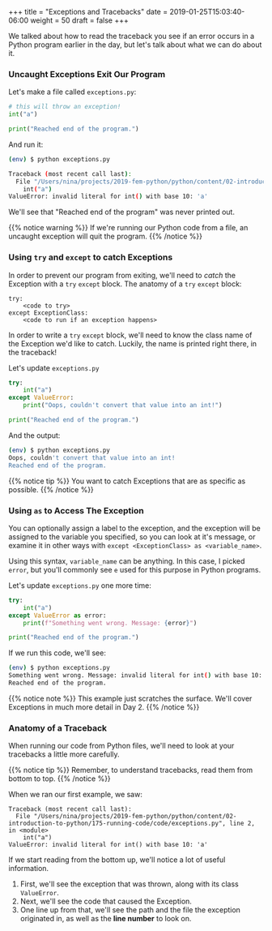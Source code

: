 +++
title = "Exceptions and Tracebacks"
date = 2019-01-25T15:03:40-06:00
weight = 50
draft = false
+++

We talked about how to read the traceback you see if an error occurs in a Python program earlier in the day, but let's talk about what we can do about it.

### Uncaught Exceptions Exit Our Program

Let's make a file called `exceptions.py`:

```python
# this will throw an exception!
int("a")

print("Reached end of the program.")
```

And run it:
```bash
(env) $ python exceptions.py

Traceback (most recent call last):
  File "/Users/nina/projects/2019-fem-python/python/content/02-introduction-to-python/175-running-code/code/exceptions.py", line 2, in <module>
    int("a")
ValueError: invalid literal for int() with base 10: 'a'
```

We'll see that "Reached end of the program" was never printed out.

{{% notice warning %}}
If we're running our Python code from a file, an uncaught exception will quit the program.
{{% /notice %}}

### Using `try` and `except` to catch Exceptions

In order to prevent our program from exiting, we'll need to *catch* the Exception with a `try` `except` block. The anatomy of a `try` `except` block:

```text
try:
    <code to try>
except ExceptionClass:
    <code to run if an exception happens>
```

In order to write a `try` `except` block, we'll need to know the class name of the Exception we'd like to catch. Luckily, the name is printed right there, in the traceback!

Let's update `exceptions.py`

```python
try:
    int("a")
except ValueError:
    print("Oops, couldn't convert that value into an int!")

print("Reached end of the program.")
```

And the output:

```bash
(env) $ python exceptions.py
Oops, couldn't convert that value into an int!
Reached end of the program.
```

{{% notice tip %}}
You want to catch Exceptions that are as specific as possible.
{{% /notice %}}

### Using `as` to Access The Exception

You can optionally assign a label to the exception, and the exception will be assigned to the variable you specified, so you can look at it's message, or examine it in other ways with `except <ExceptionClass> as <variable_name>`.

Using this syntax, `variable_name` can be anything. In this case, I picked `error`, but you'll commonly see `e` used for this purpose in Python programs.

Let's update `exceptions.py` one more time:

```python
try:
    int("a")
except ValueError as error:
    print(f"Something went wrong. Message: {error}")

print("Reached end of the program.")
```

If we run this code, we'll see:

```bash
(env) $ python exceptions.py
Something went wrong. Message: invalid literal for int() with base 10: 'a'
Reached end of the program.
```

{{% notice note %}}
This example just scratches the surface. We'll cover Exceptions in much more detail in Day 2.
{{% /notice %}}

### Anatomy of a Traceback

When running our code from Python files, we'll need to look at your tracebacks a little more carefully.

{{% notice tip %}}
Remember, to understand tracebacks, read them from bottom to top.
{{% /notice %}}

When we ran our first example, we saw:

```text
Traceback (most recent call last):
  File "/Users/nina/projects/2019-fem-python/python/content/02-introduction-to-python/175-running-code/code/exceptions.py", line 2, in <module>
    int("a")
ValueError: invalid literal for int() with base 10: 'a'
```

If we start reading from the bottom up, we'll notice a lot of useful information.

1. First, we'll see the exception that was thrown, along with its class `ValueError`.
2. Next, we'll see the code that caused the Exception.
3. One line up from that, we'll see the path and the file the exception originated in, as well as the **line number** to look on.
